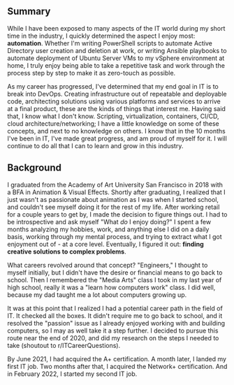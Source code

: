 ## Summary

While I have been exposed to many aspects of the IT world during my short time in the industry, I quickly determined the aspect I enjoy most: **automation**. Whether I'm writing PowerShell scripts to automate Active Directory user creation and deletion at work, or writing Ansible playbooks to automate deployment of Ubuntu Server VMs to my vSphere environment at home, I truly enjoy being able to take a repetitive task and work through the process step by step to make it as zero-touch as possible. 

As my career has progressed, I've determined that my end goal in IT is to break into DevOps. Creating infrastructure out of repeatable and deployable code, architecting solutions using various platforms and services to arrive at a final product, these are the kinds of things that interest me. Having said that, I know what I don't know. Scripting, virtualization, containers, CI/CD, cloud architecture/networking; I have a little knowledge on some of these concepts, and next to no knowledge on others. I know that in the 10 months I've been in IT, I've made great progress, and am proud of myself for it. I will continue to do all that I can to learn and grow in this industry.

## Background

I graduated from the Academy of Art University San Francisco in 2018 with a BFA in Animation & Visual Effects. Shortly after graduating, I realized that I just wasn't as passionate about animation as I was when I started school, and couldn't see myself doing it for the rest of my life. After working retail for a couple years to get by, I made the decision to figure things out. I had to be introspective and ask myself "What *do* I enjoy doing?" I spent a few months analyzing my hobbies, work, and anything else I did on a daily basis, working through my mental process, and trying to extract what I got enjoyment out of - at a core level. Eventually, I figured it out: **finding creative solutions to complex problems**.

What careers revolved around that concept? "Engineers," I thought to myself initially, but I didn't have the desire or financial means to go back to school. Then I remembered the "Media Arts" class I took in my last year of high school, really it was a "learn how computers work" class. I did well, because my dad taught me a lot about computers growing up.

It was at this point that I realized I had a potential career path in the field of IT. It checked all the boxes. It didn't require me to go back to school, and it resolved the "passion" issue as I already enjoyed working with and building computers, so I may as well take it a step further. I decided to pursue this route near the end of 2020, and did my research on the steps I needed to take (shoutout to r/ITCareerQuestions).

By June 2021, I had acquired the A+ certification. A month later, I landed my first IT job. Two months after that, I acquired the Network+ certification. And in February 2022, I started my second IT job.